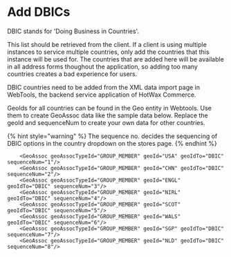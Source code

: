 # Add DBICs

DBIC stands for 'Doing Business in Countries'.

This list should be retrieved from the client. If a client is using multiple instances to service multiple countries, only add the countries that this instance will be used for.
The countries that are added here will be available in all address forms thoughout the application, so adding too many countries creates a bad experience for users.

DBIC countries need to be added from the XML data import page in WebTools, the backend service application of HotWax Commerce.

GeoIds for all countries can be found in the Geo entity in Webtools. Use them to create GeoAssoc data like the sample data below. Replace the geoId and sequenceNum to create your own data for other countries.

{% hint style="warning" %}
    The sequence no. decides the sequencing of DBIC options in the country dropdown on the stores page.
{% endhint %}

```
    <GeoAssoc geoAssocTypeId="GROUP_MEMBER" geoId="USA" geoIdTo="DBIC" sequenceNum="1"/>
    <GeoAssoc geoAssocTypeId="GROUP_MEMBER" geoId="CHN" geoIdTo="DBIC" sequenceNum="2"/>
    <GeoAssoc geoAssocTypeId="GROUP_MEMBER" geoId="ENGL" geoIdTo="DBIC" sequenceNum="3"/>
    <GeoAssoc geoAssocTypeId="GROUP_MEMBER" geoId="NIRL" geoIdTo="DBIC" sequenceNum="4"/>
    <GeoAssoc geoAssocTypeId="GROUP_MEMBER" geoId="SCOT" geoIdTo="DBIC" sequenceNum="5"/>
    <GeoAssoc geoAssocTypeId="GROUP_MEMBER" geoId="WALS" geoIdTo="DBIC" sequenceNum="6"/>
    <GeoAssoc geoAssocTypeId="GROUP_MEMBER" geoId="SGP" geoIdTo="DBIC" sequenceNum="7"/>
    <GeoAssoc geoAssocTypeId="GROUP_MEMBER" geoId="NLD" geoIdTo="DBIC" sequenceNum="8"/>
```